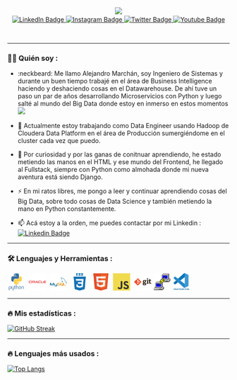 <div id="header" align="center">
  <img src="https://media.giphy.com/media/M9gbBd9nbDrOTu1Mqx/giphy.gif" width="100">
</div>

<div id="badges" align="center">
  <a href="https://ar.linkedin.com/in/alejomarchan">
    <img src="https://img.shields.io/badge/LinkedIn-blue?style=for-the-badge&logo=linkedin&logoColor=white" alt="LinkedIn Badge"/>
  </a>
  <a href="https://www.instagram.com/alejomarchan">
    <img src="https://img.shields.io/badge/Instagram-red?style=for-the-badge&logo=instagram&logoColor=white" alt="Instagram Badge"/>
  </a>
  <a href="https://twitter.com/alejomarchan">
    <img src="https://img.shields.io/badge/Twitter-blue?style=for-the-badge&logo=twitter&logoColor=white" alt="Twitter Badge"/>
  </a>
   <a href="https://www.youtube.com/channel/UCI8IresOZ6_2ge2rtUDS8fQ">
    <img src="https://img.shields.io/badge/YouTube-red?style=for-the-badge&logo=youtube&logoColor=white" alt="Youtube Badge"/>
  </a>
  <p><img src="https://komarev.com/ghpvc/?username=alejomarchan&style=flat-square&color=blue" align="center" alt=""/></p>
</div>

---

### :man_technologist: Quién soy :

<div id="perfil">

- :neckbeard: Me llamo Alejandro Marchán, soy Ingeniero de Sistemas y durante un buen tiempo trabajé en el área de Business Intelligence haciendo y deshaciendo cosas en el Datawarehouse. De ahí tuve un paso un par de años desarrollando Microservicios con Python y luego salté al mundo del Big Data donde estoy en inmerso en estos momentos <img src="https://media.giphy.com/media/WUlplcMpOCEmTGBtBW/giphy.gif" width="30">

- :telescope: Actualmente estoy trabajando como Data Engineer usando Hadoop de Cloudera Data Platform en el área de Producción sumergiéndome en el cluster cada vez que puedo.

- :seedling: Por curiosidad y por las ganas de conitnuar aprendiendo, he estado metiendo las manos en el HTML y ese mundo del Frontend, he llegado al Fullstack, siempre con Python como almohada donde mi nueva aventura está siendo Django.

- :zap: En mi ratos libres, me pongo a leer y continuar aprendiendo cosas del Big Data, sobre todo cosas de Data Science y también metiendo la mano en Python constantemente.

- :mailbox: Acá estoy a la orden, me puedes contactar por mi Linkedin : [![Linkedin Badge](https://img.shields.io/badge/LinkedIn-blue?style=for-the-badge&logo=linkedin&logoColor=white)](https://ar.linkedin.com/in/alejomarchan)
</div>

---

### :hammer_and_wrench: Lenguajes y Herramientas :

<div id="tools">
  <img src="https://github.com/devicons/devicon/blob/master/icons/python/python-original-wordmark.svg"  title="Python" alt="Python" width="40" height="40"/>&nbsp;
  <img src="https://github.com/devicons/devicon/blob/master/icons/oracle/oracle-original.svg"  title="Oracle" alt="Oracle" width="40" height="40"/>&nbsp;
  <img src="https://github.com/devicons/devicon/blob/master/icons/mysql/mysql-original-wordmark.svg" title="MySQL"  alt="MySQL" width="40" height="40"/>&nbsp;
  <img src="https://github.com/devicons/devicon/blob/master/icons/css3/css3-plain-wordmark.svg"  title="CSS3" alt="CSS" width="40" height="40"/>&nbsp;
  <img src="https://github.com/devicons/devicon/blob/master/icons/html5/html5-original.svg" title="HTML5" alt="HTML" width="40" height="40"/>&nbsp;
  <img src="https://github.com/devicons/devicon/blob/master/icons/javascript/javascript-original.svg" title="JavaScript" alt="JavaScript" width="40" height="40"/>&nbsp;
  <img src="https://github.com/devicons/devicon/blob/master/icons/git/git-original-wordmark.svg" title="Git" **alt="Git" width="40" height="40"/>
  <img src="https://github.com/devicons/devicon/blob/master/icons/putty/putty-original.svg" title="Putty" **alt="Putty" width="40" height="40"/>
  <img src="https://github.com/devicons/devicon/blob/master/icons/vscode/vscode-original-wordmark.svg" title="VSC" **alt="VSC" width="40" height="40"/>
</div>

---

### :fire: Mis estadísticas :

[![GitHub Streak](http://github-readme-streak-stats.herokuapp.com?user=alejomarchan&theme=dark&background=000000)](https://git.io/streak-stats)


---

### :fire: Lenguajes más usados :

[![Top Langs](https://github-readme-stats.vercel.app/api/top-langs/?username=alejomarchan)](https://github.com/anuraghazra/github-readme-stats)


